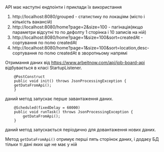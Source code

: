 API має наступні ендпоінти і приклади їх використання
1. http://localhost:8080/grouped - статистику по локаціям (місто і кількість вакансій)
2. http://localhost:8080/home?page=2&size=100 - пагінація(якщо параметри відсутні то по дефолту 1 сторінка і 10 записів на ній)
3. http://localhost:8080/home?page=1&size=100&sort=createdAt - сортування по полю createdAt
4. http://localhost:8080/home?page=1&size=100&sort=location,desc- сортування по полю createdAt в зворотньому напрямі

Отримання даних від https://www.arbeitnow.com/api/job-board-api відбувається в класі StartupListener.
```
    @PostConstruct
    public void init() throws JsonProcessingException {
    getDataFromApi();
    }
```
даний метод запускає перше завантаження даних.

```
    @Scheduled(fixedDelay = 60000)
    public void runTask() throws JsonProcessingException {
        getDataFromApi();
    }
```
даний метод запускається періодично для довантаження нових даних.

Метод ``getDataFromApi()`` отримує перші пять сторінок даних, і додаєу БД  тільки ті дані яких ще не має у ній 